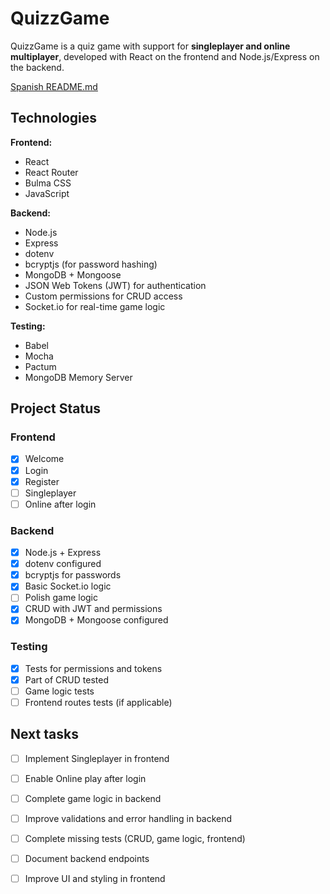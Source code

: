 # QuizzGame

QuizzGame is a quiz game with support for **singleplayer and online multiplayer**, developed with React on the frontend and Node.js/Express on the backend.

[Spanish README.md](./ES.README.md)

## Technologies

**Frontend:**

* React
* React Router
* Bulma CSS
* JavaScript

**Backend:**

* Node.js
* Express
* dotenv
* bcryptjs (for password hashing)
* MongoDB + Mongoose
* JSON Web Tokens (JWT) for authentication
* Custom permissions for CRUD access
* Socket.io for real-time game logic

**Testing:**

* Babel
* Mocha
* Pactum
* MongoDB Memory Server

## Project Status

### Frontend

* [x] Welcome
* [x] Login
* [x] Register
* [ ] Singleplayer
* [ ] Online after login

### Backend

* [x] Node.js + Express
* [x] dotenv configured
* [x] bcryptjs for passwords
* [x] Basic Socket.io logic
* [ ] Polish game logic
* [x] CRUD with JWT and permissions
* [x] MongoDB + Mongoose configured

### Testing

* [x] Tests for permissions and tokens
* [x] Part of CRUD tested
* [ ] Game logic tests
* [ ] Frontend routes tests (if applicable)

## Next tasks

* [ ] Implement Singleplayer in frontend
* [ ] Enable Online play after login
* [ ] Complete game logic in backend
* [ ] Improve validations and error handling in backend
* [ ] Complete missing tests (CRUD, game logic, frontend)
* [ ] Document backend endpoints
* [ ] Improve UI and styling in frontend

